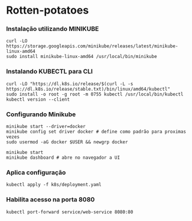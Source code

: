 # Rotten-potatoes


### Instalação utilizando MINIKUBE
```
curl -LO https://storage.googleapis.com/minikube/releases/latest/minikube-linux-amd64
sudo install minikube-linux-amd64 /usr/local/bin/minikube
```

### Instalando KUBECTL para CLI
```
curl -LO "https://dl.k8s.io/release/$(curl -L -s https://dl.k8s.io/release/stable.txt)/bin/linux/amd64/kubectl"
sudo install -o root -g root -m 0755 kubectl /usr/local/bin/kubectl
kubectl version --client
```

### Configurando Minikube
```
minikube start --driver=docker
minikube config set driver docker # define como padrão para proximas vezes
sudo usermod -aG docker $USER && newgrp docker

minikube start
minikube dashboard # abre no navegador a UI
```

### Aplica configuração
```
kubectl apply -f k8s/deployment.yaml
```

### Habilita acesso na porta 8080
```
kubectl port-forward service/web-service 8080:80
```

